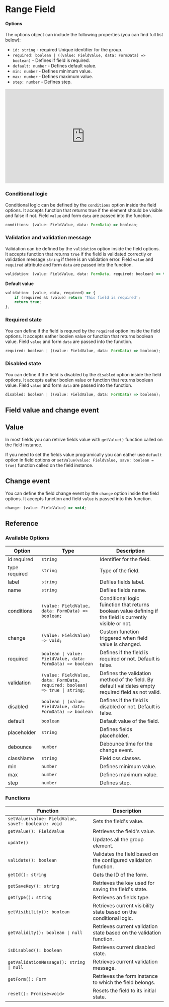 # Range Field

#### Options

The options object can include the following properties (you can find full list below):

-   `id: string` - <span class="badge warning">required</span> Unique identifier for the group.
-   `required: boolean | ((value: FieldValue, data: FormData) => boolean)` - Defines if field is required.
-   `default: number` - Defines default value.
-   `min: number` - Defines minimum value.
-   `max: number` - Defines maximum value.
-   `step: number` - Defines step.

<iframe height="300" style="width: 100%;" scrolling="no" title="forms.js - range example" src="https://codepen.io/trilmatic/embed/poGBZdP?default-tab=js%2Cresult" frameborder="no" loading="lazy" allowtransparency="true" allowfullscreen="true">
  See the Pen <a href="https://codepen.io/trilmatic/pen/poGBZdP">
  forms.js - range example</a> by Trilmatic (<a href="https://codepen.io/trilmatic">@trilmatic</a>)
  on <a href="https://codepen.io">CodePen</a>.
</iframe>

### Conditional logic

Conditional logic can be defined by the `conditions` option inside the field options. It accepts function that returns true if the element should be visible and false if not. Field `value` and form `data` are passed into the function.

```js
conditions: (value: FieldValue, data: FormData) => boolean;
```

### Validation and validation message

Validation can be defined by the `validation` option inside the field options. It accepts function that returns `true` if the field is validated correctly or validation message `string` if there is an validation error. Field `value` and `required` attribute and form `data` are passed into the function.

```js
validation: (value: FieldValue, data: FormData, required: boolean) => true | string;
```

**Default value**

```js
validation: (value, data, required) => {
    if (required && !value) return 'This field is required';
    return true;
},
```

### Required state

You can define if the field is requred by the `required` option inside the field options. It accepts eather boolen value or function that returns boolean value. Field `value` and form `data` are passed into the function.

```js
required: boolean | ((value: FieldValue, data: FormData) => boolean);
```

### Disabled state

You can define if the field is disabled by the `disabled` option inside the field options. It accepts eather boolen value or function that returns boolean value. Field `value` and form `data` are passed into the function.

```js
disabled: boolean | ((value: FieldValue, data: FormData) => boolean);
```

## Field value and change event

## Value

In most fields you can retrive fields value with `getValue()` function called on the field instance.

If you need to set the fields value programically you can eather use `default` option in field options or `setValue(value: FieldValue, save: boolean = true)` function called on the field instance.


## Change event

You can define the field change event by the `change` option inside the field options. It accepts function and field `value` is passed into this function.

```js
change: (value: FieldValue) => void;
```

## Reference

### Available Options

<table>
  <thead>
    <tr>
      <th>Option</th>
      <th>Type</th>
      <th>Description</th>
    </tr>
  </thead>
  <tbody>
    <tr>
      <td>id <span class="badge warning">required</span></td>
      <td><code>string</code></td>
      <td>Identifier for the field.</td>
    </tr>
    <tr>
      <td>type <span class="badge warning">required</span></td>
      <td><code>string</code></td>
      <td>Type of the field.</td>
    </tr>
    <tr>
      <td>label</td>
      <td><code>string</code></td>
      <td>Defiles fields label.</td>
    </tr>
    <tr>
      <td>name</td>
      <td><code>string</code></td>
      <td>Defiles fields name.</td>
    </tr>
    <tr>
      <td>conditions</td>
      <td><code>(value: FieldValue, data: FormData) => boolean;</code></td>
      <td>Conditional logic fuinction that returns boolean value defining if the field is currently visible or not.</td>
    </tr>
    <tr>
      <td>change</td>
      <td><code>(value: FieldValue) => void;</code></td>
      <td>Custom function triggered when field value is changed.</td>
    </tr>    
    <tr>
      <td>required</td>
      <td><code>boolean | value: FieldValue, data: FormData) => boolean</code></td>
      <td>Defines if the field is required or not. Default is false.</td>
    </tr>
    <tr>
      <td>validation</td>
      <td><code>(value: FieldValue, data: FormData, required: boolean) => true | string;</code></td>
      <td>Defines the validation method of the field. By default validates empty required field as not valid.</td>
    </tr>
    <tr>
      <td>disabled</td>
      <td><code>boolean | (value: FieldValue, data: FormData) => boolean</code></td>
      <td>Defines if the field is disabled or not. Default is false.</td>
    </tr>
    <tr>
      <td>default</td>
      <td><code>boolean</code></td>
      <td>Default value of the field.</td>
    </tr>
    <tr>
      <td>placeholder</td>
      <td><code>string</code></td>
      <td>Defines fields placeholder.</td>
    </tr>
    <tr>
      <td>debounce</td>
      <td><code>number</code></td>
      <td>Debounce time for the change event.</td>
    </tr>
    <tr>
      <td>className</td>
      <td><code>string</code></td>
      <td>Field css classes.</td>
    </tr>
    <tr>
      <td>min</td>
      <td><code>number</code></td>
      <td>Defines minimum value.</td>
    </tr>
    <tr>
      <td>max</td>
      <td><code>number</code></td>
      <td>Defines maximum value.</td>
    </tr>
    <tr>
      <td>step</td>
      <td><code>number</code></td>
      <td>Defines step.</td>
    </tr>
  </tbody>
</table>

### Functions

<table>
  <thead>
    <tr>
      <th>Function</th>
      <th>Description</th>
    </tr>
  </thead>
  <tbody>
    <tr>
      <td><code>setValue(value: FieldValue, save?: boolean): void</code></td>
      <td>Sets the field's value.</td>
    </tr>
    <tr>
      <td><code>getValue(): FieldValue</code></td>
      <td>Retrieves the field's value.</td>
    </tr>
    <tr>
      <td><code>update()</code></td>
      <td>Updates all the group element.</td>
    </tr>
    <tr>
      <td><code>validate(): boolean</code></td>
      <td>Validates the field based on the configured validation function.</td>
    </tr>
    <tr>
      <td><code>getId(): string</code></td>
      <td>Gets the ID of the form.</td>
    </tr>
    <tr>
      <td><code>getSaveKey(): string</code></td>
      <td>Retrieves the key used for saving the field's state.</td>
    </tr>
    <tr>
      <td><code>getType(): string</code></td>
      <td>Retrieves an fields type.</td>
    </tr>
    <tr>
      <td><code>getVisibility(): boolean</code></td>
      <td>Retrieves current visibility state based on the conditional logic.</td>
    </tr>
    <tr>
      <td><code>getValidity(): boolean | null</code></td>
      <td>Retrieves current validation state based on the validation function.</td>
    </tr>
    <tr>
      <td><code>isDisabled(): boolean</code></td>
      <td>Retrieves current disabled state.</td>
    </tr>
    <tr>
      <td><code>getValidationMessage(): string | null</code></td>
      <td>Retrieves current validation message.</td>
    </tr>
    <tr>
      <td><code>getForm(): Form</code></td>
      <td>Retrieves the form instance to which the field belongs.</td>
    </tr>
    <tr>
      <td><code>reset(): Promise&lt;void&gt;</code></td>
      <td>Resets the field to its initial state.</td>
    </tr>
  </tbody>
</table>